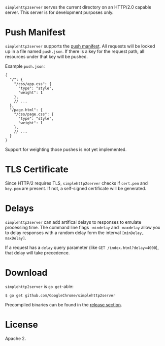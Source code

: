 `simplehttp2server` serves the current directory on an HTTP/2.0 capable server.
This server is for development purposes only.

# Push Manifest

`simplehttp2server` supports the [push manifest](https://www.npmjs.com/package/http2-push-manifest).
All requests will be looked up in a file named `push.json`. If there is a key
for the request path, all resources under that key will be pushed.

Example `push.json`:

```JS
{
  "/": {
    "/css/app.css": {
      "type": "style",
      "weight": 1
    },
    // ...
  },
  "/page.html": {
    "/css/page.css": {
      "type": "style",
      "weight": 1
    },
    // ...
  }
}
```

Support for weighting those pushes is not yet implemented.

# TLS Certificate

Since HTTP/2 requires TLS, `simplehttp2server` checks if `cert.pem` and
`key.pem` are present. If not, a self-signed certificate will be generated.

# Delays

`simplehttp2server` can add artifical delays to responses to emulate processing
time. The command line flags `-mindelay` and `-maxdelay` allow you to delay
responses with a random delay form the interval `[minDelay, maxDelay]`.

If a request has a `delay` query parameter (like `GET /index.html?delay=4000`),
that delay will take precedence.

# Download

`simplehttp2server` is `go get`-able:

```
$ go get github.com/GoogleChrome/simplehttp2server
```

Precompiled binaries can be found in the [release section](https://github.com/GoogleChrome/simplehttp2server/releases).

# License

Apache 2.

